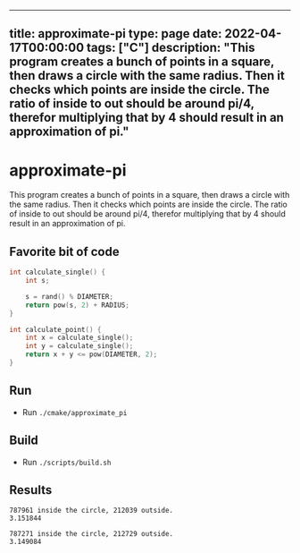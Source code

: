 
---
title: approximate-pi
type: page
date: 2022-04-17T00:00:00
tags: ["C"]
description: "This program creates a bunch of points in a square, then draws a circle with the same radius. Then it checks which points are inside the circle. The ratio of inside to out should be around pi/4, therefor multiplying that by 4 should result in an approximation of pi."
---


# approximate-pi
This program creates a bunch of points in a square, then draws a circle with the same radius. Then it checks which points are inside the circle. The ratio of inside to out should be around pi/4, therefor multiplying that by 4 should result in an approximation of pi.

## Favorite bit of code
```c
int calculate_single() {
    int s;

    s = rand() % DIAMETER;
    return pow(s, 2) + RADIUS;
}

int calculate_point() {
    int x = calculate_single();
    int y = calculate_single();
    return x + y <= pow(DIAMETER, 2);
}
```

## Run
- Run `./cmake/approximate_pi`

## Build
- Run `./scripts/build.sh`

## Results
```
787961 inside the circle, 212039 outside.
3.151844

787271 inside the circle, 212729 outside.
3.149084
```
